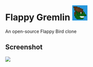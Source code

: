 # Flappy Gremlin <img src="assets/logo.png" width=48 height=48>
An open-source Flappy Bird clone
## Screenshot
<img width=50% height=auto src="https://github.com/user-attachments/assets/fd1cf1d9-bab3-484d-bd6d-9453958755e5">
